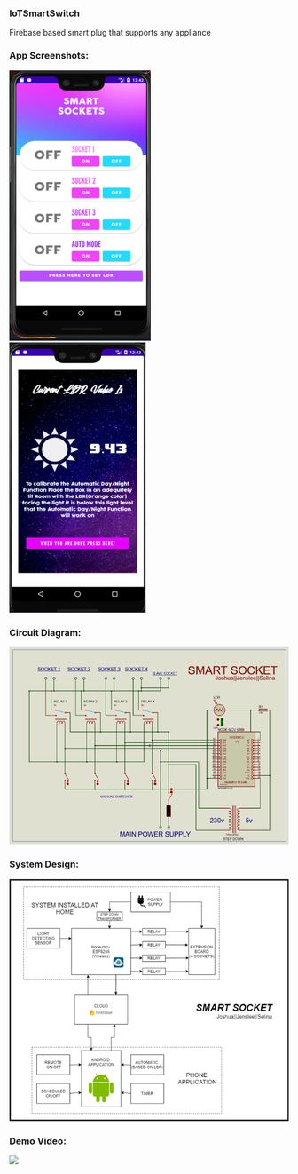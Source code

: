 ### IoTSmartSwitch
Firebase based smart plug that supports any appliance

### App Screenshots:
![](Assets/app1.png)
![](Assets/app2.png)

### Circuit Diagram:
![](Assets/circuitDiagram.png)

### System Design:
![](Assets/systemDesign.png)

### Demo Video:
![](Assets/demo.gif)
